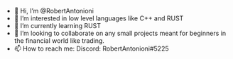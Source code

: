 - 👋 Hi, I’m @RobertAntonioni
- 👀 I’m interested in low level languages like C++ and RUST
- 🌱 I’m currently learning RUST
- 💞️ I’m looking to collaborate on any small projects meant for beginners in the financial world like trading.
- 📫 How to reach me: Discord: RobertAntonioni#5225

<!---
RobertAntonioni/RobertAntonioni is a ✨ special ✨ repository because its `README.md` (this file) appears on your GitHub profile.
You can click the Preview link to take a look at your changes.
--->
